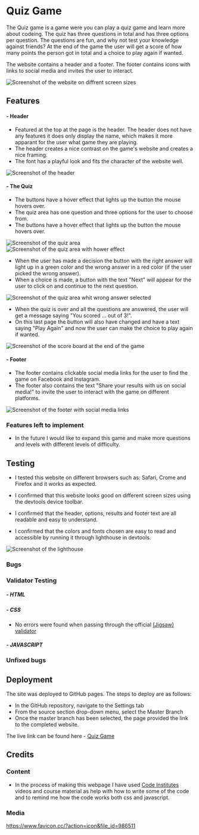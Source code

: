 # Quiz Game

The Quiz game is a game were you can play a quiz game and learn more about codeing. 
The quiz has three questions in total and has three options per question. 
The questions are fun, and why not test your knowledge against friends? 
At the end of the game the user will get a score of how many points the person got in total and a choice to play again if wanted. 

The website contains a header and a footer. The footer contains icons with links to social media and invites the user to interact.

![Screenshot of the website on diffrent screen sizes]()

## Features

#### - Header

- Featured at the top at the page is the header. The header does not have any features it does only display the name, which makes it more apparant for the user what game they are playing.
- The header creates a nice contrast on the game's website and creates a nice framing.
- The font has a playful look and fits the character of the website well.

![Screenshot of the header](https://user-images.githubusercontent.com/129947589/257760962-5b66766b-2dcb-4a9a-95ff-9049182e0c30.png)

#### - The Quiz

- The buttons have a hover effect that lights up the button the mouse hovers over.
- The quiz area has one question and three options for the user to choose from.
- The buttons have a hover effect that lights up the button the mouse hovers over.

![Screenshot of the quiz area](https://user-images.githubusercontent.com/129947589/257763227-ab33b021-1cde-4e60-a0a0-246267f6d715.png)
![Screenshot of the quiz area with hower effect](https://user-images.githubusercontent.com/129947589/257760813-742039de-a288-4b3e-be7d-69ddc795b5a3.png)

- When the user has made a decision the button with the right answer will light up in a green color and the wrong answer in a red color (if the user picked the wrong answer).
- When a choice is made, a button with the text "Next" will appear for the user to click on and continue to the next question.

![Screenshot of the quiz area whit wrong answer selected](https://user-images.githubusercontent.com/129947589/257760858-9636acc6-54ce-4104-9a42-21ea2497b4ba.png)

- When the quiz is over and all the questions are answered, the user will get a message saying "You scored ... out of 3!".
- On this last page the button will also have changed and have a text saying "Play Again" and now the user can make the choice to play again if wanted.

![Screenshot of the score board at the end of the game](https://user-images.githubusercontent.com/129947589/257760916-eda875e1-7bfb-48d8-a66b-2f6c60d7d95e.png)

#### - Footer

- The footer contains clickable social media links for the user to find the game on Facebook and Instagram.
- The footer also contains the text "Share your results with us on social media!" to invite the user to interact with the game on different platforms.

![Screenshot of the footer with social media links](https://user-images.githubusercontent.com/129947589/257760997-2c66967c-5695-420f-a9d6-c9f799ac51d2.png)

### Features left to implement

- In the future I would like to expand this game and make more questions and levels with different levels of difficulty.

## Testing

- I tested this website on different browsers such as: Safari, Crome and Firefox and it works as expected.

- I confirmed that this website looks good on different screen sizes using the devtools device toolbar.

- I confirmed that the header, options, results and footer text are all readable and easy to understand.

- I confirmed that the colors and fonts chosen are easy to read and accessible by running it through lighthouse in devtools.

![Screenshot of the lighthouse]()

### Bugs

### Validator Testing

##### - HTML

##### - CSS

- No errors were found when passing through the official [(Jigsaw) validator](https://jigsaw.w3.org/css-validator/validator?uri=https%3A%2F%2Ffrida010.github.io%2Fthe-quiz-game%2F&profile=css3svg&usermedium=all&warning=1&vextwarning=&lang=en)

##### - JAVASCRIPT

### Unfixed bugs

## Deployment

The site was deployed to GitHub pages. The steps to deploy are as follows:

- In the GitHub repository, navigate to the Settings tab
- From the source section drop-down menu, select the Master Branch
- Once the master branch has been selected, the page provided the link to the completed website.

The live link can be found here - [Quiz Game](https://frida010.github.io/the-quiz-game/)

## Credits

### Content

- In the process of making this webpage I have used [Code Institutes](https://codeinstitute.net/) videos and course material as help with how to write some of the code and to remind me how the code works both css and javascript.


### Media


https://www.favicon.cc/?action=icon&file_id=986511 

